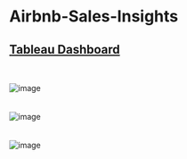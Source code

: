 # Airbnb-Sales-Insights
## [Tableau Dashboard](https://public.tableau.com/app/profile/parth.maheshwari4046/viz/Airbnb_Seattle_project/Dashboard1?publish=yes)
</br>

![image](https://github.com/ParthM16/Airbnb-Sales-Insights/assets/136796479/2e41eef0-14ff-49ac-a572-d055303d3f42)
</br>
</br>
</br>
![image](https://github.com/ParthM16/Airbnb-Sales-Insights/assets/136796479/c42a85ed-d368-4287-a388-2df3d052a2a7)
</br>
</br>
</br>
![image](https://github.com/ParthM16/Airbnb-Sales-Insights/assets/136796479/0d3ecf96-7a90-47d2-a545-cdc3e316a8bf)

